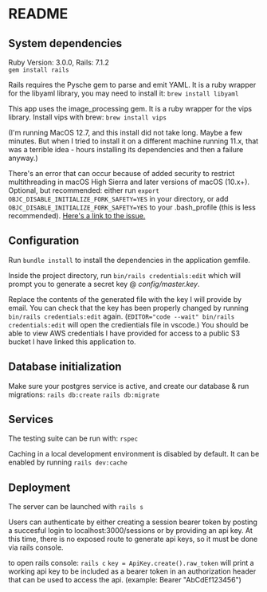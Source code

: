 # README

## System dependencies
Ruby Version: 3.0.0, Rails: 7.1.2  
`gem install rails`

Rails requires the Pysche gem to parse and emit YAML. It is a ruby wrapper for the libyaml library, you may need to install it:
 `brew install libyaml` 

This app uses the image_processing gem. It is a ruby wrapper for the vips library. Install vips with brew: 
`brew install vips` 

(I'm running MacOS 12.7, and this install did not take long. Maybe a few minutes. But when I tried to install it on a different machine running 11.x, that was a terrible idea - hours installing its dependencies and then a failure anyway.)

There's an error that can occur because of added security to restrict multithreading in macOS High Sierra and later versions of macOS (10.x+). Optional, but recommended: either run  `export OBJC_DISABLE_INITIALIZE_FORK_SAFETY=YES`  in your directory, or add  `OBJC_DISABLE_INITIALIZE_FORK_SAFETY=YES`  to your .bash_profile (this is less recommended).  [Here's a link to the issue.](https://github.com/rails/rails/issues/38560, "issue")

## Configuration

Run `bundle install` to install the dependencies in the application gemfile.

Inside the project directory, run  `bin/rails credentials:edit`  which will prompt you to generate a secret key @ *config/master.key*.

Replace the contents of the generated file with the key I will provide by email. You can check that the key has been properly changed by running  `bin/rails credentials:edit`  again. (`EDITOR="code --wait" bin/rails credentials:edit`  will open the credientials file in vscode.) You should be able to view AWS credentials I have provided for access to a public S3 bucket I have linked this application to.

## Database initialization

Make sure your postgres service is active, and create our database & run migrations:
`rails db:create` 
`rails db:migrate`

## Services

The testing suite can be run with:  `rspec`

Caching in a local development environment is disabled by default. It can be enabled by running  `rails dev:cache`

## Deployment

The server can be launched with `rails s`

Users can authenticate by either creating a session bearer token by posting a succesful login to localhost:3000/sessions or by  providing an api key. At this time, there is no exposed route to generate api keys, so it must be done via rails console.

to open rails console: `rails c` 
`key = ApiKey.create().raw_token` will print a working api key to be included as a bearer token in an authorization header that can be used to access the api. (example: Bearer "AbCdEf123456")

